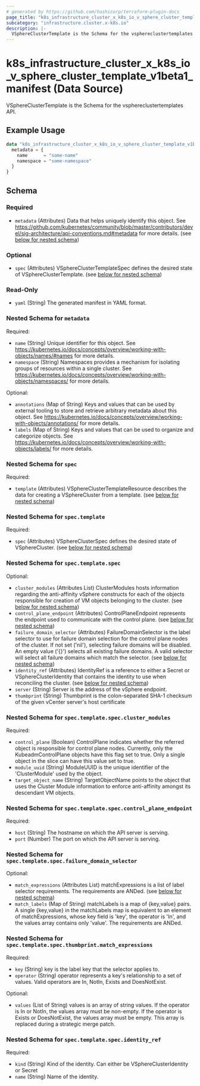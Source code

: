```yaml
---
# generated by https://github.com/hashicorp/terraform-plugin-docs
page_title: "k8s_infrastructure_cluster_x_k8s_io_v_sphere_cluster_template_v1beta1_manifest Data Source - terraform-provider-k8s"
subcategory: "infrastructure.cluster.x-k8s.io"
description: |-
  VSphereClusterTemplate is the Schema for the vsphereclustertemplates API.
---
```


# k8s_infrastructure_cluster_x_k8s_io_v_sphere_cluster_template_v1beta1_manifest (Data Source)

VSphereClusterTemplate is the Schema for the vsphereclustertemplates API.

## Example Usage

```terraform
data "k8s_infrastructure_cluster_x_k8s_io_v_sphere_cluster_template_v1beta1_manifest" "example" {
  metadata = {
    name      = "some-name"
    namespace = "some-namespace"
  }
}
```

<!-- schema generated by tfplugindocs -->
## Schema

### Required

- `metadata` (Attributes) Data that helps uniquely identify this object. See https://github.com/kubernetes/community/blob/master/contributors/devel/sig-architecture/api-conventions.md#metadata for more details. (see [below for nested schema](#nestedatt--metadata))

### Optional

- `spec` (Attributes) VSphereClusterTemplateSpec defines the desired state of VSphereClusterTemplate. (see [below for nested schema](#nestedatt--spec))

### Read-Only

- `yaml` (String) The generated manifest in YAML format.

<a id="nestedatt--metadata"></a>
### Nested Schema for `metadata`

Required:

- `name` (String) Unique identifier for this object. See https://kubernetes.io/docs/concepts/overview/working-with-objects/names/#names for more details.
- `namespace` (String) Namespaces provides a mechanism for isolating groups of resources within a single cluster. See https://kubernetes.io/docs/concepts/overview/working-with-objects/namespaces/ for more details.

Optional:

- `annotations` (Map of String) Keys and values that can be used by external tooling to store and retrieve arbitrary metadata about this object. See https://kubernetes.io/docs/concepts/overview/working-with-objects/annotations/ for more details.
- `labels` (Map of String) Keys and values that can be used to organize and categorize objects. See https://kubernetes.io/docs/concepts/overview/working-with-objects/labels/ for more details.


<a id="nestedatt--spec"></a>
### Nested Schema for `spec`

Required:

- `template` (Attributes) VSphereClusterTemplateResource describes the data for creating a VSphereCluster from a template. (see [below for nested schema](#nestedatt--spec--template))

<a id="nestedatt--spec--template"></a>
### Nested Schema for `spec.template`

Required:

- `spec` (Attributes) VSphereClusterSpec defines the desired state of VSphereCluster. (see [below for nested schema](#nestedatt--spec--template--spec))

<a id="nestedatt--spec--template--spec"></a>
### Nested Schema for `spec.template.spec`

Optional:

- `cluster_modules` (Attributes List) ClusterModules hosts information regarding the anti-affinity vSphere constructs for each of the objects responsible for creation of VM objects belonging to the cluster. (see [below for nested schema](#nestedatt--spec--template--spec--cluster_modules))
- `control_plane_endpoint` (Attributes) ControlPlaneEndpoint represents the endpoint used to communicate with the control plane. (see [below for nested schema](#nestedatt--spec--template--spec--control_plane_endpoint))
- `failure_domain_selector` (Attributes) FailureDomainSelector is the label selector to use for failure domain selection for the control plane nodes of the cluster. If not set ('nil'), selecting failure domains will be disabled. An empty value ('{}') selects all existing failure domains. A valid selector will select all failure domains which match the selector. (see [below for nested schema](#nestedatt--spec--template--spec--failure_domain_selector))
- `identity_ref` (Attributes) IdentityRef is a reference to either a Secret or VSphereClusterIdentity that contains the identity to use when reconciling the cluster. (see [below for nested schema](#nestedatt--spec--template--spec--identity_ref))
- `server` (String) Server is the address of the vSphere endpoint.
- `thumbprint` (String) Thumbprint is the colon-separated SHA-1 checksum of the given vCenter server's host certificate

<a id="nestedatt--spec--template--spec--cluster_modules"></a>
### Nested Schema for `spec.template.spec.cluster_modules`

Required:

- `control_plane` (Boolean) ControlPlane indicates whether the referred object is responsible for control plane nodes. Currently, only the KubeadmControlPlane objects have this flag set to true. Only a single object in the slice can have this value set to true.
- `module_uuid` (String) ModuleUUID is the unique identifier of the 'ClusterModule' used by the object.
- `target_object_name` (String) TargetObjectName points to the object that uses the Cluster Module information to enforce anti-affinity amongst its descendant VM objects.


<a id="nestedatt--spec--template--spec--control_plane_endpoint"></a>
### Nested Schema for `spec.template.spec.control_plane_endpoint`

Required:

- `host` (String) The hostname on which the API server is serving.
- `port` (Number) The port on which the API server is serving.


<a id="nestedatt--spec--template--spec--failure_domain_selector"></a>
### Nested Schema for `spec.template.spec.failure_domain_selector`

Optional:

- `match_expressions` (Attributes List) matchExpressions is a list of label selector requirements. The requirements are ANDed. (see [below for nested schema](#nestedatt--spec--template--spec--thumbprint--match_expressions))
- `match_labels` (Map of String) matchLabels is a map of {key,value} pairs. A single {key,value} in the matchLabels map is equivalent to an element of matchExpressions, whose key field is 'key', the operator is 'In', and the values array contains only 'value'. The requirements are ANDed.

<a id="nestedatt--spec--template--spec--thumbprint--match_expressions"></a>
### Nested Schema for `spec.template.spec.thumbprint.match_expressions`

Required:

- `key` (String) key is the label key that the selector applies to.
- `operator` (String) operator represents a key's relationship to a set of values. Valid operators are In, NotIn, Exists and DoesNotExist.

Optional:

- `values` (List of String) values is an array of string values. If the operator is In or NotIn, the values array must be non-empty. If the operator is Exists or DoesNotExist, the values array must be empty. This array is replaced during a strategic merge patch.



<a id="nestedatt--spec--template--spec--identity_ref"></a>
### Nested Schema for `spec.template.spec.identity_ref`

Required:

- `kind` (String) Kind of the identity. Can either be VSphereClusterIdentity or Secret
- `name` (String) Name of the identity.
